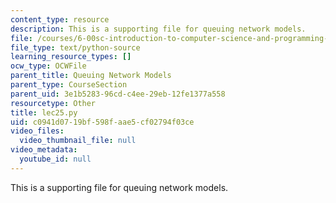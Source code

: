 ```yaml
---
content_type: resource
description: This is a supporting file for queuing network models.
file: /courses/6-00sc-introduction-to-computer-science-and-programming-spring-2011/c0941d0719bf598faae5cf02794f03ce_lec25.py
file_type: text/python-source
learning_resource_types: []
ocw_type: OCWFile
parent_title: Queuing Network Models
parent_type: CourseSection
parent_uid: 3e1b5283-96cd-c4ee-29eb-12fe1377a558
resourcetype: Other
title: lec25.py
uid: c0941d07-19bf-598f-aae5-cf02794f03ce
video_files:
  video_thumbnail_file: null
video_metadata:
  youtube_id: null
---
```

This is a supporting file for queuing network models.

